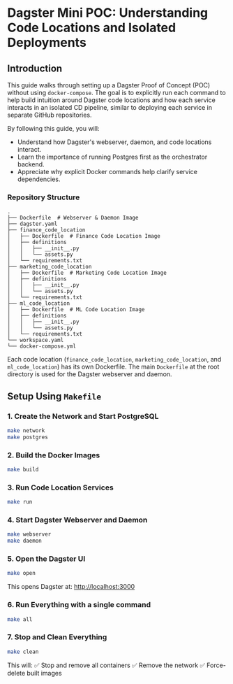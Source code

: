 # Dagster Mini POC: Understanding Code Locations and Isolated Deployments

## Introduction

This guide walks through setting up a Dagster Proof of Concept (POC) without using `docker-compose`. The goal is to explicitly run each command to help build intuition around Dagster code locations and how each service interacts in an isolated CD pipeline, similar to deploying each service in separate GitHub repositories.

By following this guide, you will:
- Understand how Dagster's webserver, daemon, and code locations interact.
- Learn the importance of running Postgres first as the orchestrator backend.
- Appreciate why explicit Docker commands help clarify service dependencies.

### Repository Structure
```
.
├── Dockerfile  # Webserver & Daemon Image
├── dagster.yaml
├── finance_code_location
│   ├── Dockerfile  # Finance Code Location Image
│   ├── definitions
│   │   ├── __init__.py
│   │   └── assets.py
│   └── requirements.txt
├── marketing_code_location
│   ├── Dockerfile  # Marketing Code Location Image
│   ├── definitions
│   │   ├── __init__.py
│   │   └── assets.py
│   └── requirements.txt
├── ml_code_location
│   ├── Dockerfile  # ML Code Location Image
│   ├── definitions
│   │   ├── __init__.py
│   │   └── assets.py
│   └── requirements.txt
└── workspace.yaml
└── docker-compose.yml
```

Each code location (`finance_code_location`, `marketing_code_location`, and `ml_code_location`) has its own Dockerfile. The main `Dockerfile` at the root directory is used for the Dagster webserver and daemon.

## Setup Using `Makefile`

### **1. Create the Network and Start PostgreSQL**
```sh
make network
make postgres
```

### **2. Build the Docker Images**
```sh
make build
```

### **3. Run Code Location Services**
```sh
make run
```

### **4. Start Dagster Webserver and Daemon**
```sh
make webserver
make daemon
```

### **5. Open the Dagster UI**
```sh
make open
```
This opens Dagster at: [http://localhost:3000](http://localhost:3000)

### **6. Run Everything with a single command**
```sh
make all
```

### **7. Stop and Clean Everything**
```sh
make clean
```
This will:
✅ Stop and remove all containers
✅ Remove the network
✅ Force-delete built images

